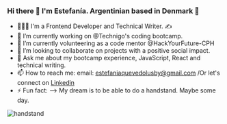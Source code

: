 ### Hi there 👋 I'm Estefanía. Argentinian based in Denmark 🙂

- 👩🏽‍💻 I'm a Frontend Developer and Technical Writer. ✍️
- 🔭 I’m currently working on @Technigo's coding bootcamp.
- 🌱 I’m currently volunteering as a code mentor @HackYourFuture-CPH 
- 👯 I’m looking to collaborate on projects with a positive social impact.
- 💬 Ask me about my bootcamp experience, JavaScript, React and technical writing.
- 📫 How to reach me: email: estefaniaquevedolusby@gmail.com /Or let's connect on <a href="https://www.linkedin.com/in/estefan%C3%ADa-quevedo-lusby-24bb5a3/">Linkedin</a>
- ⚡ Fun fact: 
--> My dream is to be able to do a handstand. Maybe some day.

![handstand](https://user-images.githubusercontent.com/70166033/117107667-416dca00-ad82-11eb-85a0-a3cccfc4fbda.gif)
